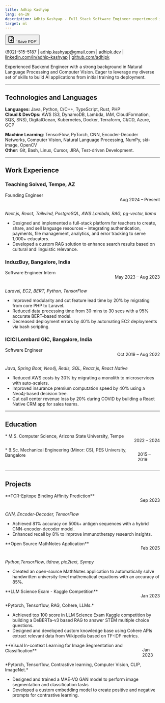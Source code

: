 ```yaml
---
title: Adhip Kashyap
lang: en-IN
description: Adhip Kashyap - Full Stack Software Engineer experienced in modern web technologies. Available Immediately, open to relocation.
target: ml
---
```



  <button class="download-button web-only" onClick="window.print()">
    <svg xmlns="http://www.w3.org/2000/svg" width="24" height="24" viewBox="0 0 24 24" fill="none" stroke="currentColor" stroke-width="2" stroke-linecap="round" stroke-linejoin="round" class="lucide lucide-file-down"><path d="M15 2H6a2 2 0 0 0-2 2v16a2 2 0 0 0 2 2h12a2 2 0 0 0 2-2V7Z"/><path d="M14 2v4a2 2 0 0 0 2 2h4"/><path d="M12 18v-6"/><path d="m9 15 3 3 3-3"/></svg>
    `Save PDF`
  </button>


(602)-515-5187 | [adhip.kashyap@gmail.com](mailto:adhip.kashyap@gmail.com) | [adhipk.dev](https://adhipk.dev) | [linkedin.com/in/adhip-kashyap](https://linkedin.com/in/adhip-kashyap) | [github.com/adhipk](https://github.com/adhipk)


Experienced Backend Engineer with a strong background in Natural Language Processing and Computer Vision. Eager to leverage my diverse set of skills to build AI applications from initial training to deployment.

<hr>

## Technologies and Languages

**Languages:** Java, Python, C/C++, TypeScript, Rust, PHP  
**Cloud & DevOps:** AWS (S3, DynamoDB, Lambda, IAM, CloudFormation, SQS, SNS), DigitalOcean, Kubernetes, Docker, Terraform, CI/CD, Azure, GCP  
<!-- **Frameworks & Libraries:** Spring Boot, Next.js, React.js, Django, FastAPI.   -->
<!-- **Databases:** MySQL, PostgreSQL, MongoDB, Cassandra, DynamoDB, SQLite   -->
**Machine Learning**: TensorFlow, PyTorch, CNN, Encoder-Decoder Networks, Computer Vision, Natural Language Processing, NumPy, ski-image, OpenCV  
**Other:** Git, Bash, Linux, Cursor, JIRA, Test-driven Development.

---

## Work Experience

### Teaching Solved, Tempe, AZ  
<div style="display:flex; justify-content:space-between;">
Founding Engineer

Aug 2024 – Present
</div>

*Next.js, React, Tailwind, PostgreSQL, AWS Lambda, RAG, pg-vector, llama*

- Designed and implemented a full-stack platform for teachers to create, share, and sell language resources – integrating authentication, payments, file management, analytics, and error tracking to serve 1,000+ educators.
- Developed a custom RAG solution to enhance search results based on cultural and linguistic relevance.


### InduzBuy, Bangalore, India  
<div style="display:flex; justify-content:space-between;">
Software Engineer Intern

May 2023 – Aug 2023
</div>

*Laravel, EC2, BERT, Python, TensorFlow*

- Improved modularity and cut feature lead time by 20% by migrating from core PHP to Laravel.
- Reduced data processing time from 30 mins to 30 secs with a 95% accurate BERT-based model.
- Decreased deployment errors by 40% by automating EC2 deployments via bash scripting.  


### ICICI Lombard GIC, Bangalore, India
<div style="display:flex; justify-content:space-between;">
Software Engineer

Oct 2019 – Aug 2022
</div>

*Java, Spring Boot, Neo4j, Redis, SQL, React.js, React Native*

- Reduced AWS costs by 30% by migrating a monolith to microservices with auto-scalers.
- Improved insurance premium computation speed by 40% using a Neo4j-based decision tree.
- Cut call center revenue loss by 20% during COVID by building a React Native CRM app for sales teams.  

<!-- 
### Autoninja, Bangalore, India  
<div style="display:flex; justify-content:space-between;">
Software Engineer

Jan 2019 – Oct 2019
</div>

*Java, Spring Boot, ELK Stack, Sentry*

- Decreased support calls by 20% by developing real-time car delivery tracking.
- Reduced error response times by 70% by implementing internal ELK dashboards to catch misconfigurations in customer deployments.
- Cut ticket resolution time by 15% by optimizing customer support processes.  
 -->


---

## Education

<div style="display:flex; justify-content:space-between;">
* M.S. Computer Science, Arizona State University, Tempe

2022 – 2024
</div>
<div style="display:flex; justify-content:space-between;">
* B.Sc. Mechanical Engineering (Minor: CS), PES University, Bangalore

2015 – 2019
</div>
 
---


## Projects
<div style="display:flex; justify-content:space-between;">
**TCR-Epitope Binding Affinity Prediction** 

Sep 2023
</div>

*CNN, Encoder-Decoder, TensorFlow*

  - Achieved 81% accuracy on 500k+ antigen sequences with a hybrid CNN-encoder-decoder model.
  - Enhanced recall by 8% to improve immunotherapy research insights.  


<div style="display:flex; justify-content:space-between;">
**Open Source MathNotes Application** 

Feb 2025
</div>

*Python,TensorFlow, tldraw, pic2text, Sympy*

- Created an open-source MathNotes application to automatically solve handwritten university-level mathematical equations with an accuracy of 85%.
  

<div style="display:flex; justify-content:space-between;">
**LLM Science Exam - Kaggle Competition** 

Jan 2023
</div>
*Pytorch, Tensorflow, RAG, Cohere, LLMs.*

- Achieved top 100 score in LLM Science Exam Kaggle competition by building a DeBERTa-v3 based RAG to answer STEM multiple choice questions.
- Designed and developed custom knowledge base using Cohere APIs extract relevant data from Wikipedia based on TF-IDF metrics.

<div class="web-only">
  
<div style="display:flex; justify-content:space-between;">
**Visual In-context Learning for Image Segmentation and Classification** 

Jan 2023
</div>
*Pytorch, Tensorflow, Contrastive learning, Computer Vision, CLIP, ImageNet.*

- Designed and trained a MAE-VQ GAN model to perform image segmentation and classification tasks
- Developed a custom embedding model to create positive and negative prompts for contrastive learning.

</div>
